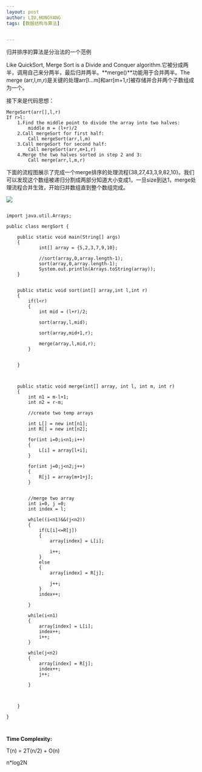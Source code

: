```yaml
---
layout: post
author: LIU,HONGYANG
tags: [数据结构与算法]


---
```






归并排序的算法是分治法的一个范例

Like QuickSort, Merge Sort is a Divide and Conquer algorithm.它被分成两半，调用自己来分两半，最后归并两半。**merge()**功能用于合并两半。The merge (arr,l,m,r)是关键的处理arr[l...m]和arr[m+1,r]被存储并合并两个子数组成为一个。

接下来是代码思想：

```{}
MergeSort(arr[],l,r)
If r>l:
	1.Find the middle point to divide the array into two halves: 
		middle m = (l+r)/2
	2.Call mergeSort for first half:
		Call mergeSort(arr,l,m)
	3.Call mergeSort for second half:
		Call mergeSort(arr,m+1,r)
	4.Merge the two halves sorted in step 2 and 3:
		Call merge(arr,l,m,r)
```

下面的流程图展示了完成一个merge排序的处理流程{38,27,43,3,9,82,10}。我们可以发现这个数组被递归分割成两部分知道大小变成1，一旦size到达1，merge处理流程合并生效，开始归并数组直到整个数组完成。


![](https://tva1.sinaimg.cn/large/006tNbRwgy1ga2df9hkq6j30vc0u0ahe.jpg)



```{java}

import java.util.Arrays;

public class mergSort {

    public static void main(String[] args)
    {
            int[] array = {5,2,3,7,9,10};

            //sort(array,0,array.length-1);
            sort(array,0,array.length-1);
            System.out.println(Arrays.toString(array));
    }


    public static void sort(int[] array,int l,int r)
    {
        if(l<r)
        {
            int mid = (l+r)/2;

            sort(array,l,mid);

            sort(array,mid+1,r);

            merge(array,l,mid,r);
        }


    }



    public static void merge(int[] array, int l, int m, int r)
    {
        int n1 = m-l+1;
        int n2 = r-m;

        //create two temp arrays

        int L[] = new int[n1];
        int R[] = new int[n2];

        for(int i=0;i<n1;i++)
        {
            L[i] = array[l+i];
        }

        for(int j=0;j<n2;j++)
        {
            R[j] = array[m+1+j];
        }


        //merge two array
        int i=0, j =0;
        int index = l;

        while((i<n1)&&(j<n2))
        {
            if(L[i]<=R[j])
            {
                array[index] = L[i];

                i++;
            }
            else
            {
                array[index] = R[j];

                j++;
            }
            index++;

        }

        while(i<n1)
        {
            array[index] = L[i];
            index++;
            i++;
        }

        while(j<n2)
        {
            array[index] = R[j];
            index++;
            j++;

        }



    }

}



```

**Time Complexity:**

T(n) = 2T(n/2) + O(n)

n*log2N